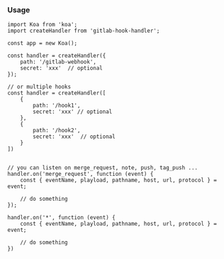 
### Usage

    import Koa from 'koa';
    import createHandler from 'gitlab-hook-handler';

    const app = new Koa();

    const handler = createHandler({
        path: '/gitlab-webhook',
        secret: 'xxx'  // optional
    });

    // or multiple hooks
    const handler = createHandler([
        {
            path: '/hook1',
            secret: 'xxx' // optional
        },
        {
            path: '/hook2',
            secret: 'xxx'  // optional
        }
    ])


    // you can listen on merge_request, note, push, tag_push ...
    handler.on('merge_request', function (event) {
        const { eventName, playload, pathname, host, url, protocol } = event;

        // do something
    });

    handler.on('*', function (event) {
        const { eventName, playload, pathname, host, url, protocol } = event;

        // do something
    })